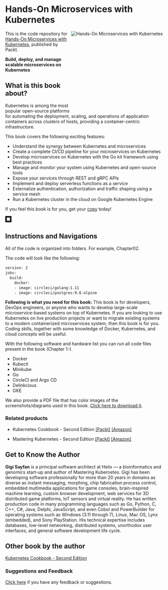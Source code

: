 # Hands-On Microservices with Kubernetes 

<a href="https://www.packtpub.com/virtualization-and-cloud/hands-microservices-kubernetes?utm_source=github&utm_medium=repository&utm_campaign=9781789805468"><img src="https://www.packtpub.com/media/catalog/product/cache/e4d64343b1bc593f1c5348fe05efa4a6/b/1/b12819_mockupcover.png" alt="Hands-On Microservices with Kubernetes " height="256px" align="right"></a>

This is the code repository for [Hands-On Microservices with Kubernetes](https://www.packtpub.com/virtualization-and-cloud/hands-microservices-kubernetes?utm_source=github&utm_medium=repository&utm_campaign=9781789805468), published by Packt.

**Build, deploy, and manage scalable microservices on Kubernetes**

## What is this book about?
Kubernetes is among the most popular open-source platforms for automating the deployment, scaling, and operations of application containers across clusters of hosts, providing a container-centric infrastructure.


This book covers the following exciting features:
* Understand the synergy between Kubernetes and microservices 
* Create a complete CI/CD pipeline for your microservices on Kubernetes 
* Develop microservices on Kubernetes with the Go kit framework using best practices 
* Manage and monitor your system using Kubernetes and open-source tools 
* Expose your services through REST and gRPC APIs 
* Implement and deploy serverless functions as a service 
* Externalize authentication, authorization and traffic shaping using a service mesh 
* Run a Kubernetes cluster in the cloud on Google Kubernetes Engine

If you feel this book is for you, get your [copy](https://www.amazon.com/dp/1789805465) today!

<a href="https://www.packtpub.com/?utm_source=github&utm_medium=banner&utm_campaign=GitHubBanner"><img src="https://raw.githubusercontent.com/PacktPublishing/GitHub/master/GitHub.png" 
alt="https://www.packtpub.com/" border="5" /></a>

## Instructions and Navigations
All of the code is organized into folders. For example, Chapter02.

The code will look like the following:
```
version: 2
jobs:
  build:
    docker:
    - image: circleci/golang:1.11
    - image: circleci/postgres:9.6-alpine
```

**Following is what you need for this book:**
This book is for developers, DevOps engineers, or anyone who wants to develop large-scale microservice-based systems on top of Kubernetes. If you are looking to use Kubernetes on live production projects or want to migrate existing systems to a modern containerized microservices system, then this book is for you. Coding skills, together with some knowledge of Docker, Kubernetes, and cloud concepts will be useful.

With the following software and hardware list you can run all code files present in the book (Chapter 1-).
* Docker
* Kubectl
* Minikube
* Go
* CircleCI and Argo CD
* Delinkcious
* GKE

We also provide a PDF file that has color images of the screenshots/diagrams used in this book. [Click here to download it](https://static.packt-cdn.com/downloads/9781789805468_ColorImages.pdf).

### Related products
* Kubernetes Cookbook - Second Edition  [[Packt]](https://www.packtpub.com/virtualization-and-cloud/kubernetes-cookbook-second-edition?utm_source=github&utm_medium=repository&utm_campaign=9781788837606) [[Amazon]](https://www.amazon.com/dp/1788837606)

* Mastering Kubernetes - Second Edition  [[Packt]](https://www.packtpub.com/application-development/mastering-kubernetes-second-edition?utm_source=github&utm_medium=repository&utm_campaign=9781788999786) [[Amazon]](https://www.amazon.com/dp/B07CVXMQ98)

## Get to Know the Author
**Gigi Sayfan**
is a principal software architect at Helix — a bioinformatics and genomics start-up and author of Mastering Kubernetes. Gigi has been developing software professionally for more than 20 years in domains as diverse as instant messaging, morphing, chip fabrication process control, embedded multimedia applications for game consoles, brain-inspired machine learning, custom browser development, web services for 3D distributed game platforms, IoT sensors and virtual reality. He has written production code in many programming languages such as Go, Python, C, C++, C#, Java, Delphi, JavaScript, and even Cobol and PowerBuilder for operating systems such as Windows (3.11 through 7), Linux, Mac OS, Lynx (embedded), and Sony PlayStation. His technical expertise includes databases, low-level networking, distributed systems, unorthodox user interfaces, and general software development life cycle.

## Other book by the author
[Kubernetes Cookbook - Second Edition ](https://www.packtpub.com/virtualization-and-cloud/kubernetes-cookbook-second-edition?utm_source=github&utm_medium=repository&utm_campaign=9781788837606)

### Suggestions and Feedback
[Click here](https://docs.google.com/forms/d/e/1FAIpQLSdy7dATC6QmEL81FIUuymZ0Wy9vH1jHkvpY57OiMeKGqib_Ow/viewform) if you have any feedback or suggestions.


